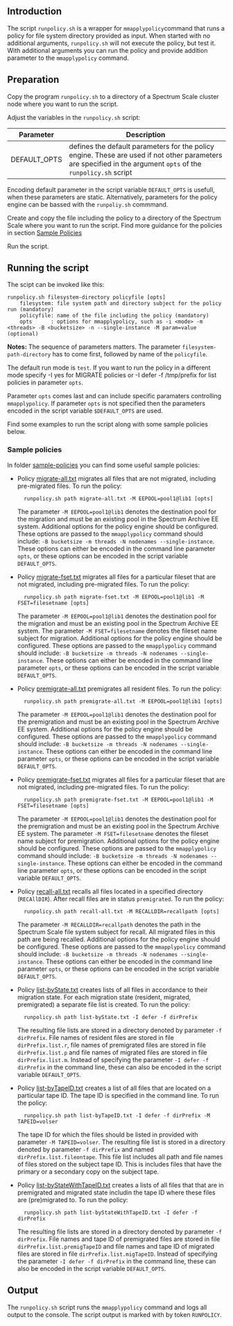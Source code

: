 ## Introduction

The script `runpolicy.sh` is a wrapper for `mmapplypolicy`command that runs a policy for file system directory provided as input. When started with no additional arguments, `runpolicy.sh` will not execute the policy, but test it. With additional arguments you can run the policy and provide addition parameter to the `mmapplypolicy` command. 


## Preparation

Copy the program `runpolicy.sh` to a directory of a Spectrum Scale cluster node where you want to run the script.


Adjust the variables in the `runpolicy.sh` script:

| Parameter | Description |
| ----------|-------------|
| DEFAULT_OPTS | defines the default parameters for the policy engine. These are used if not other parameters are specified in the argument `opts` of the `runpolicy.sh` script |

Encoding default parameter in the script variable `DEFAULT_OPTS` is usefull, when these parameters are static. Alternatively, parameters for the policy engine can be bassed with the `runpoliy.sh` commmand. 


Create and copy the file including the policy to a directory of the Spectrum Scale where you want to run the script. Find more guidance for the policies in section [Sample Policies](#Sample-policies)

Run the script. 


## Running the script

The scipt can be invoked like this: 

	runpolicy.sh filesystem-directory policyfile [opts]
		filesystem: file system path and directory subject for the policy run (mandatory)
		policyfile: name of the file including the policy (mandatory)
        opts      : options for mmapplypolicy, such as -i <mode> -m <threads> -B <bucketsize> -n --single-instance -M param=value (optional)

**Notes:**
The sequence of parameters matters. The parameter `filesystem-path-directory` has to come first, followed by name of the `policyfile`. 

The default run mode is `test`. If you want to run the policy in a different mode specify -I yes for MIGRATE policies or -I defer -f /tmp/prefix for list policies in parameter `opts`. 

Parameter `opts` comes last and can include specific paramaters controlling `mmapplypolicy`. If parameter `opts` is not specified then the parameters encoded in the script variable `$DEFAULT_OPTS` are used. 

Find some examples to run the script along with some sample policies below. 


### Sample policies

In folder [sample-policies](../sample-policies/) you can find some useful sample policies:

- Policy [migrate-all.txt](../sample-policies/migrate-all.txt) migrates all files that are not migrated, including pre-migrated files. To run the policy:


		runpolicy.sh path migrate-all.txt -M EEPOOL=pool1@lib1 [opts]

  
   The parameter `-M EEPOOL=pool1@lib1` denotes the destination pool for the migration and must be an existing pool in the Spectrum Archive EE system. Additional options for the policy engine should be configured. These options are passed to the `mmapplypolicy` command should include: `-B bucketsize -m threads -N nodenames --single-instance`. These options can either be encoded in the command line parameter `opts`, or these options can be encoded in the script variable `DEFAULT_OPTS`.


- Policy [migrate-fset.txt](../sample-policies/migrate-fset.txt) migrates all files for a particular fileset that are not migrated, including pre-migrated files. To run the policy:

	
		runpolicy.sh path migrate-fset.txt -M EEPOOL=pool1@lib1 -M FSET=filesetname [opts]

  
   The parameter `-M EEPOOL=pool1@lib1` denotes the destination pool for the migration and must be an existing pool in the Spectrum Archive EE system. The parameter `-M FSET=filesetname` denotes the fileset name subject for migration. Additional options for the policy engine should be configured. These options are passed to the `mmapplypolicy` command should include: `-B bucketsize -m threads -N nodenames --single-instance`. These options can either be encoded in the command line parameter `opts`, or these options can be encoded in the script variable `DEFAULT_OPTS`.

- Policy [premigrate-all.txt](../sample-policies/premigrate-all.txt) premigrates all resident files. To run the policy:


		runpolicy.sh path premigrate-all.txt -M EEPOOL=pool1@lib1 [opts]

  
   The parameter `-M EEPOOL=pool1@lib1` denotes the destination pool for the premigration and must be an existing pool in the Spectrum Archive EE system. Additional options for the policy engine should be configured. These options are passed to the `mmapplypolicy` command should include: `-B bucketsize -m threads -N nodenames --single-instance`. These options can either be encoded in the command line parameter `opts`, or these options can be encoded in the script variable `DEFAULT_OPTS`.


- Policy [premigrate-fset.txt](../sample-policies/premigrate-fset.txt) migrates all files for a particular fileset that are not migrated, including pre-migrated files. To run the policy:

	
		runpolicy.sh path premigrate-fset.txt -M EEPOOL=pool1@lib1 -M FSET=filesetname [opts]

  
   The parameter `-M EEPOOL=pool1@lib1` denotes the destination pool for the premigration and must be an existing pool in the Spectrum Archive EE system. The parameter `-M FSET=filesetname` denotes the fileset name subject for premigration. Additional options for the policy engine should be configured. These options are passed to the `mmapplypolicy` command should include: `-B bucketsize -m threads -N nodenames --single-instance`. These options can either be encoded in the command line parameter `opts`, or these options can be encoded in the script variable `DEFAULT_OPTS`.


- Policy [recall-all.txt](../sample-policies/recall-all.txt) recalls all files located in a specified directory (`RECAllDIR`). After recall files are in status `premigrated`. To run the policy:


		runpolicy.sh path recall-all.txt -M RECALLDIR=recallpath [opts]

  
   The parameter `-M RECALLDIR=recallpath` denotes the path in the Spectrum Scale file system subject for recall. All migrated files in this path are being recalled. Additional options for the policy engine should be configured. These options are passed to the `mmapplypolicy` command should include: `-B bucketsize -m threads -N nodenames --single-instance`. These options can either be encoded in the command line parameter `opts`, or these options can be encoded in the script variable `DEFAULT_OPTS`.

- Policy [list-byState.txt](../sample-policies/list-byState.txt) creates lists of all files in accordance to their migration state. For each migration state (resident, migrated, premigrated) a separate file list is created. To run the policy:


		runpolicy.sh path list-byState.txt -I defer -f dirPrefix

  
   The resulting file lists are stored in a directory denoted by parameter `-f dirPrefix`. File names of resident files are stored in file `dirPrefix.list.r`, file names of premigrated files are stored in file `dirPrefix.list.p` and file names of migrated files are stored in file `dirPrefix.list.m`. 
   Instead of specifying the parameter `-I defer -f dirPrefix` in the command line, these can also be encoded in the script variable `DEFAULT_OPTS`.

   
- Policy [list-byTapeID.txt](../sample-policies/list-byTapeID.txt) creates a list of all files that are located on a particular tape ID. The tape ID is specified in the command line. To run the policy:


		runpolicy.sh path list-byTapeID.txt -I defer -f dirPrefix -M TAPEID=volser

   The tape ID for which the files should be listed in provided with parameter `-M TAPEID=volser`.
   The resulting file list is stored in a directory denoted by parameter `-f dirPrefix` and named `dirPrefix.list.fileontape`. This file list includes all path and file names of files stored on the subject tape ID. This is includes files that have the primary or a secondary copy on the subject tape. 


- Policy [list-byStateWithTapeID.txt](../sample-policies/list-byStateWithTapeID.txt) creates a lists of all files that that are in premigrated and migrated state includin the tape ID where these files are (pre)migrated to. To run the policy:


		runpolicy.sh path list-byStateWithTapeID.txt -I defer -f dirPrefix 

   The resulting file lists are stored in a directory denoted by parameter `-f dirPrefix`. File names and tape ID of premigrated files are stored in file `dirPrefix.list.premigTapeID` and file names and tape ID of migrated files are stored in file `dirPrefix.list.migTapeID`.
   Instead of specifying the parameter `-I defer -f dirPrefix` in the command line, these can also be encoded in the script variable `DEFAULT_OPTS`.


## Output

The `runpolicy.sh` script runs the `mmapplypolicy` command and logs all output to the console. The script output is marked with by token `RUNPOLICY`.
